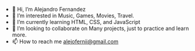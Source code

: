 - 👋 Hi, I’m Alejandro Fernandez
- 👀 I’m interested in Music, Games, Movies, Travel.
- 🌱 I’m currently learning HTML, CSS, and JavaScript
- 💞️ I’m looking to collaborate on Many projects, just to practice and learn more.
- 📫 How to reach me alejofernii@gmail.com

<!---
AlejoFernii/AlejoFernii is a ✨ special ✨ repository because its `README.md` (this file) appears on your GitHub profile.
You can click the Preview link to take a look at your changes.
--->
